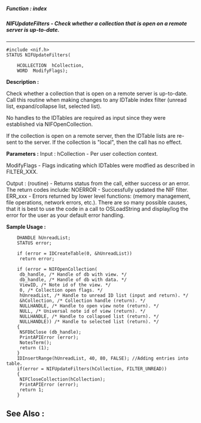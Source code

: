 ##### Function : index
##### NIFUpdateFilters - Check whether a collection that is open on a remote server is up-to-date.
---
```
#include <nif.h>
STATUS NIFUpdateFilters(

	HCOLLECTION  hCollection,
	WORD  ModifyFlags);
```
**Description :**

Check whether a collection that is open on a remote server is up-to-date. Call 
this routine when making changes to any IDTable index filter (unread list, 
expand/collapse list, selected list). 

No handles to the IDTables are required as input since they were established 
via NIFOpenCollection. 

If the collection is open on a remote server, then the IDTable lists are 
re-sent to the server. If the collection is "local", then the call has no 
effect.

**Parameters :**
Input :
hCollection  -  Per user collection context.

ModifyFlags  -  Flags indicating which IDTables were modfied as described in FILTER_XXX.

Output :
(routine)  -  Returns status from the call, either success or an error. The return codes include: 
NOERROR - Successfully updated the NIF filter. 
ERR_xxx - Errors returned by lower level functions: (memory management, file operations, network errors, etc.). There are so many possible causes, that it is best to use the code in a call to OSLoadString and display/log the error for the user as your default error handling.



**Sample Usage :**
```
	DHANDLE hUnreadList; 
	STATUS error; 

	if (error = IDCreateTable(0, &hUnreadList)) 
	 return error; 

	if (error = NIFOpenCollection( 
	 db_handle, /* Handle of db with view. */ 
	 db_handle, /* Handle of db with data. */ 
	 ViewID, /* Note id of the view. */ 
	 0, /* Collection open flags. */ 
	 hUnreadList, /* Handle to unread ID list (input and return). */ 
	 &hCollection, /* Collection handle (return). */ 
	 NULLHANDLE, /* Handle to open view note (return). */ 
	 NULL, /* Universal note id of view (return). */ 
	 NULLHANDLE, /* Handle to collapsed list (return). */ 
	 NULLHANDLE)) /* Handle to selected list (return). */ 
	{ 
	 NSFDbClose (db_handle); 
	 PrintAPIError (error); 
	 NotesTerm(); 
	 return (1); 
	} 
	IDInsertRange(hUnreadList, 40, 80, FALSE); //Adding entries into table. 
	if(error = NIFUpdateFilters(hCollection, FILTER_UNREAD)) 
	{ 
	 NIFCloseCollection(hCollection); 
	 PrintAPIError (error); 
	 return 1; 
	} 
```
**See Also :**
---
